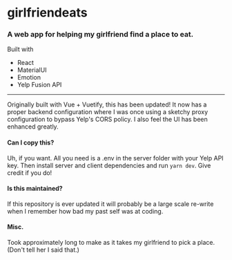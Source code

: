# girlfriendeats

### A web app for helping my girlfriend find a place to eat.

Built with 
- React 
- MaterialUI
- Emotion
- Yelp Fusion API
  
<hr />

Originally built with Vue + Vuetify, this has been updated! It now has a proper backend configuration where I was once using a sketchy proxy configuration to bypass Yelp's CORS policy. I also feel the UI has been enhanced greatly. 

#### Can I copy this?
Uh, if you want. All you need is a .env in the server folder with your Yelp API key. Then install server and client dependencies and run `yarn dev`. Give credit if you do!

#### Is this maintained?
If this repository is ever updated it will probably be a large scale re-write when I remember how bad my past self was at coding.

#### Misc.
Took approximately long to make as it takes my girlfriend to pick a place. (Don't tell her I said that.)